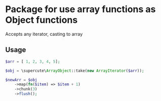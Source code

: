 # Package for use array functions as Object functions
Accepts any iterator, casting to array
## Usage

```php
$arr = [ 1, 2, 3, 4, 5];

$obj = \supercute\ArrayObject::take(new ArrayIterator($arr));

$newArr = $obj
    ->map(fn($item) => $item + 1)
    ->chunk(3)
    ->flush();
```
